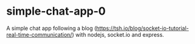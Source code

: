 # simple-chat-app-0
A simple chat app following a blog (https://tsh.io/blog/socket-io-tutorial-real-time-communication/) with nodejs, socket.io and express.
